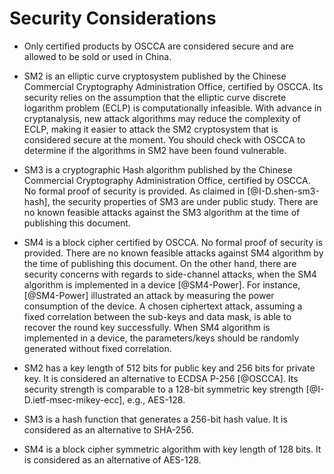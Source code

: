 #  Security Considerations

* Only certified products by OSCCA are considered secure and are allowed to be
  sold or used in China.

* SM2 is an elliptic curve cryptosystem published by the Chinese Commercial
  Cryptography Administration Office, certified by OSCCA. Its security relies on
  the assumption that the elliptic curve discrete logarithm problem (ECLP) is
  computationally infeasible. With advance in cryptanalysis, new attack
  algorithms may reduce the complexity of ECLP, making it easier to attack the
  SM2 cryptosystem that is considered secure at the moment. You should check with
  OSCCA to determine if the algorithms in SM2 have been found vulnerable.

* SM3 is a cryptographic Hash algorithm published by the Chinese Commercial
  Cryptography Administration Office, certified by OSCCA. No formal proof of
  security is provided. As claimed in [@I-D.shen-sm3-hash], the security properties
  of SM3 are under public study. There are no known feasible attacks against the
  SM3 algorithm at the time of publishing this document.

* SM4 is a block cipher certified by OSCCA. No formal proof of security is
  provided. There are no known feasible attacks against SM4 algorithm by the time
  of publishing this document. On the other hand, there are security concerns
  with regards to side-channel attacks, when the SM4 algorithm is implemented in a
  device [@SM4-Power]. For instance, [@SM4-Power] illustrated an attack by
  measuring the power consumption of the device. A chosen ciphertext attack,
  assuming a fixed correlation between the sub-keys and data mask, is able to
  recover the round key successfully. When SM4 algorithm is implemented in a
  device, the parameters/keys should be randomly generated without fixed
  correlation.

* SM2 has a key length of 512 bits for public key and 256 bits for private key.
  It is considered an alternative to ECDSA P-256 [@OSCCA]. Its security strength
  is comparable to a 128-bit symmetric key strength [@I-D.ietf-msec-mikey-ecc],
  e.g., AES-128.

* SM3 is a hash function that generates a 256-bit hash value. It is considered
  as an alternative to SHA-256.

* SM4 is a block cipher symmetric algorithm with key length of 128 bits. It is
  considered as an alternative of AES-128.